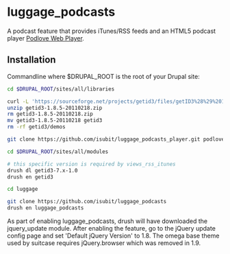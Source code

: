 # luggage_podcasts

A podcast feature that provides iTunes/RSS feeds and an HTML5 podcast player [Podlove Web Player](http://podlove.org/podlove-web-player/).

## Installation

Commandline where $DRUPAL_ROOT is the root of your Drupal site:

```bash
cd $DRUPAL_ROOT/sites/all/libraries

curl -L 'https://sourceforge.net/projects/getid3/files/getID3%28%29%201.x/1.8.5/getid3-1.8.5-20110218.zip' > getid3-1.8.5-20110218.zip
unzip getid3-1.8.5-20110218.zip
rm getid3-1.8.5-20110218.zip
mv getid3-1.8.5-20110218 getid3
rm -rf getid3/demos

git clone https://github.com/isubit/luggage_podcasts_player.git podlove-web-player

cd $DRUPAL_ROOT/sites/all/modules

# this specific version is required by views_rss_itunes
drush dl getid3-7.x-1.0
drush en getid3

cd luggage

git clone https://github.com/isubit/luggage_podcasts
drush en luggage_podcasts
```

As part of enabling luggage_podcasts, drush will have downloaded the jquery_update module. After enabling the feature, go to the jQuery update config page and set 'Default jQuery Version' to 1.8. The omega base theme used by suitcase requires jQuery.browser which was removed in 1.9.
